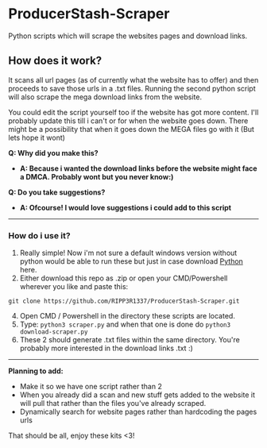 # ProducerStash-Scraper
Python scripts which will scrape the websites pages and download links.


## How does it work? 

It scans all url pages (as of currently what the website has to offer) and then proceeds to save those urls in a .txt files. Running the second python script will also scrape the mega download links from the website.

You could edit the script yourself too if the website has got more content. I'll probably update this till i can't or for when the website goes down. There might be a possibility that when it goes down the MEGA files go with it (But lets hope it wont) 

**Q: Why did you make this?**
- **A: Because i wanted the download links before the website might face a DMCA. Probably wont but you never know:)**
  
**Q: Do you take suggestions?**
- **A: Ofcourse! I would love suggestions i could add to this script**
  
---

### How do i use it?

1. Really simple! Now i'm not sure a default windows version without python would be able to run these but just in case download [Python](https://www.python.org/downloads/) here.
2. Either download this repo as .zip or open your CMD/Powershell wherever you like and paste this:
```
git clone https://github.com/RIPP3R1337/ProducerStash-Scraper.git
```
4. Open CMD / Powershell in the directory these scripts are located.
5. Type: `python3 scraper.py` and when that one is done do `python3 download-scraper.py`
6. These 2 should generate .txt files within the same directory. You're probably more interested in the download links .txt :)

---

**Planning to add:**
- Make it so we have one script rather than 2
- When you already did a scan and new stuff gets added to the website it will pull that rather than the files you've already scraped.
- Dynamically search for website pages rather than hardcoding the pages urls


That should be all, enjoy these kits <3!
